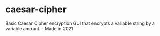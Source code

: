 # caesar-cipher
Basic Caesar Cipher encryption GUI that encrypts a variable string by a variable amount. - Made in 2021
